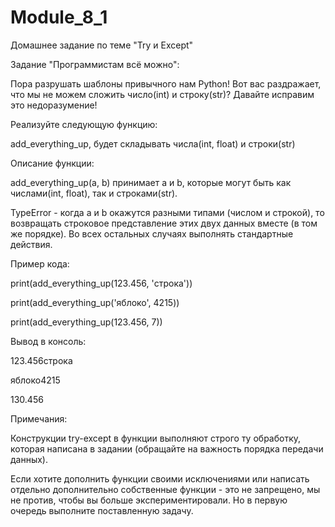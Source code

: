 # Module_8_1
Домашнее задание по теме "Try и Except"

Задание "Программистам всё можно":

Пора разрушать шаблоны привычного нам Python! Вот вас раздражает, что мы не можем сложить число(int) и строку(str)? Давайте исправим это недоразумение!



Реализуйте следующую функцию:

add_everything_up, будет складывать числа(int, float) и строки(str)


Описание функции:

add_everything_up(a, b) принимает a и b, которые могут быть как числами(int, float), так и строками(str).

TypeError - когда a и b окажутся разными типами (числом и строкой), то возвращать строковое представление этих двух данных вместе (в том же порядке). Во всех остальных случаях выполнять стандартные действия.



Пример кода:

print(add_everything_up(123.456, 'строка'))

print(add_everything_up('яблоко', 4215))

print(add_everything_up(123.456, 7))



Вывод в консоль:

123.456строка

яблоко4215

130.456



Примечания:

Конструкции try-except в функции выполняют строго ту обработку, которая написана в задании (обращайте на важность порядка передачи данных).

Если хотите дополнить функции своими исключениями или написать отдельно дополнительно собственные функции - это не запрещено, мы не против, чтобы вы больше экспериментировали. Но в первую очередь выполните поставленную задачу.



